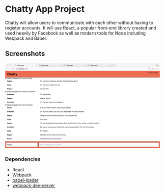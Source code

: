 # Chatty App Project

Chatty will allow users to communicate with each other without having to register accounts. It will use React, a popular front-end library created and used heavily by Facebook as well as modern tools for Node including Webpack and Babel.

## Screenshots

!["screenshot of homepage of messages"](https://github.com/anisathomas/Chatty-App/blob/master/docs/Chatty-messages.png?raw=true)


### Dependencies

* React
* Webpack
* [babel-loader](https://github.com/babel/babel-loader)
* [webpack-dev-server](https://github.com/webpack/webpack-dev-server)
